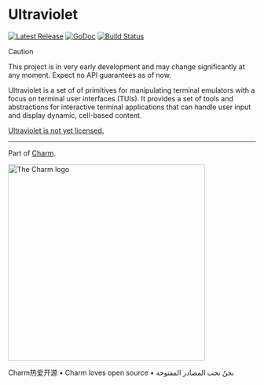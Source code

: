 # Ultraviolet

<p>
    <a href="https://github.com/charmbracelet/ultraviolet/releases"><img src="https://img.shields.io/github/release/charmbracelet/ultraviolet.svg" alt="Latest Release"></a>
    <a href="https://pkg.go.dev/github.com/charmbracelet/ultraviolet?tab=doc"><img src="https://godoc.org/github.com/charmbracelet/ultraviolet?status.svg" alt="GoDoc"></a>
    <a href="https://github.com/charmbracelet/ultraviolet/actions"><img src="https://github.com/charmbracelet/ultraviolet/actions/workflows/build.yml/badge.svg" alt="Build Status"></a>
</p>

> [!CAUTION]
> This project is in very early development and may change significantly at any moment. Expect no API guarantees as of now.

Ultraviolet is a set of of primitives for manipulating terminal emulators with
a focus on terminal user interfaces (TUIs). It provides a set of tools and
abstractions for interactive terminal applications that can handle user input
and display dynamic, cell-based content.

[Ultraviolet is not yet licensed.](https://github.com/charmbracelet/ultraviolet/raw/main/LICENSE)

---

Part of [Charm](https://charm.sh).

<a href="https://charm.sh/"><img alt="The Charm logo" src="https://stuff.charm.sh/charm-badge.jpg" width="400"></a>

Charm热爱开源 • Charm loves open source • نحنُ نحب المصادر المفتوحة
